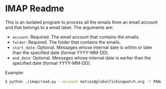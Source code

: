 # IMAP Readme

This is an isolated program to process all the emails from an email account and that belongs to a email label.
The arguments are:
 - `account`: Required. The email account that contains the emails.
 - `folder`: Required. The folder that contains the emails.
 - `start_date`: Optional. Messages whose internal date is within or later than the specified date (format YYYY-MM-DD).
 - `end_date`: Optional. Messages whose internal date is earlier than the specified date (format YYYY-MM-DD).

Example:
```bash
$ python ./imap/read.py --account matias@globalfishingwatch.org -f PANAMA -s 2019-04-16 -e 2019-04-17
```
